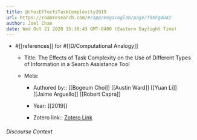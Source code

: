 ```yaml
---
title: @choiEffectsTaskComplexity2019
url: https://roamresearch.com/#/app/megacoglab/page/T9XFg4UXZ
author: Joel Chan
date: Wed Oct 21 2020 15:30:43 GMT-0400 (Eastern Daylight Time)
---
```


- #[[references]] for #[[D/Computational Analogy]]

    - Title: The Effects of Task Complexity on the Use of Different Types of Information in a Search Assistance Tool

    - Meta:

        - Authored by:: [[Bogeum Choi]] [[Austin Ward]] [[Yuan Li]] [[Jaime Arguello]] [[Robert Capra]]

        - Year: [[2019]]

        - Zotero link:: [Zotero Link](zotero://select/items/7_5LYI8AY5)

###### Discourse Context


